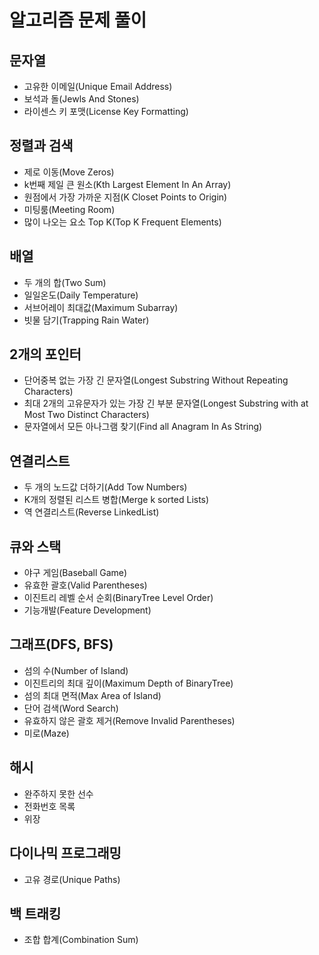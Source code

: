 # 알고리즘 문제 풀이

## 문자열

- 고유한 이메일(Unique Email Address)
- 보석과 돌(Jewls And Stones)
- 라이센스 키 포맷(License Key Formatting)

## 정렬과 검색

- 제로 이동(Move Zeros)
- k번째 제일 큰 원소(Kth Largest Element In An Array)
- 원점에서 가장 가까운 지점(K Closet Points to Origin)
- 미팅룸(Meeting Room)
- 많이 나오는 요소 Top K(Top K Frequent Elements)

## 배열
- 두 개의 합(Two Sum)
- 일일온도(Daily Temperature)
- 서브어레이 최대값(Maximum Subarray)
- 빗물 담기(Trapping Rain Water)

## 2개의 포인터
- 단어중복 없는 가장 긴 문자열(Longest Substring Without Repeating Characters)
- 최대 2개의 고유문자가 있는 가장 긴 부분 문자열(Longest Substring with at Most Two Distinct Characters)
- 문자열에서 모든 아나그램 찾기(Find all Anagram In As String)

## 연결리스트
- 두 개의 노드값 더하기(Add Tow Numbers)
- K개의 정렬된 리스트 병합(Merge k sorted Lists)
- 역 연결리스트(Reverse LinkedList)

## 큐와 스택
- 야구 게임(Baseball Game)
- 유효한 괄호(Valid Parentheses)
- 이진트리 레벨 순서 순회(BinaryTree Level Order)
- 기능개발(Feature Development)

## 그래프(DFS, BFS)
- 섬의 수(Number of Island)
- 이진트리의 최대 깊이(Maximum Depth of BinaryTree)
- 섬의 최대 면적(Max Area of Island)
- 단어 검색(Word Search)
- 유효하지 않은 괄호 제거(Remove Invalid Parentheses)
- 미로(Maze)

## 해시
- 완주하지 못한 선수
- 전화번호 목록
- 위장

## 다이나믹 프로그래밍
- 고유 경로(Unique Paths)

## 백 트래킹
- 조합 합계(Combination Sum)